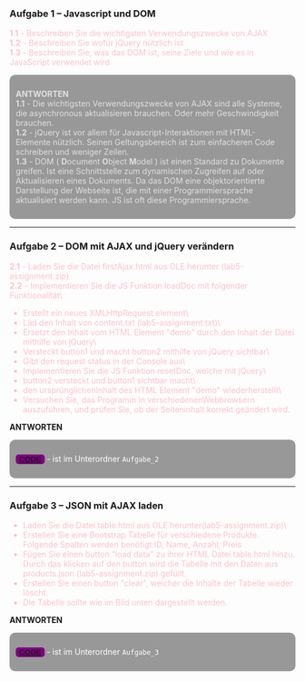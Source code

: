 ### Aufgabe 1 – Javascript und DOM

<span style="color:pink">

**1.1** - Beschreiben Sie die wichtigsten Verwendungszwecke von AJAX\
**1.2** - Beschreiben Sie wofür jQuery nützlich ist\
**1.3** - Beschreiben Sie, was das DOM ist, seine Ziele und wie es in JavaScript verwendet wird

</span>

<div class="answer" style="background-color: rgba(0,0,0,0.4); border: 1px solid transparent;border-radius: 10px; padding: 10px; margin: auto; color:rgba(255,255,255, 0.7)">

**ANTWORTEN**\
**1.1** - Die wichtigsten Verwendungszwecke von AJAX sind alle Systeme, die asynchronous aktualisieren brauchen. Oder mehr Geschwindigkeit brauchen. \
**1.2** - jQuery ist vor allem für Javascript-Interaktionen mit HTML-Elemente nützlich. Seinen Geltungsbereich ist zum einfacheren Code schreiben und weniger Zeilen.\
**1.3** - DOM ( **D**ocument **O**bject **M**odel ) ist einen Standard zu Dokumente greifen. Ist eine Schnittstelle zum dynamischen Zugreifen auf oder Aktualisieren eines Dokuments.
Da das DOM eine objektorientierte Darstellung der Webseite ist, die mit einer Programmiersprache aktualisiert werden kann. JS ist oft diese Programmiersprache.

</div>

***

### Aufgabe 2 – DOM mit AJAX und jQuery verändern

<span style="color:pink">

**2.1** - Laden Sie die Datei firstAjax.html aus OLE herunter (lab5-assignment.zip)\
**2.2** - Implementieren Sie die JS Funktion loadDoc mit folgender Funktionalität\
  - Erstellt ein neues XMLHttpRequest element\
  - Läd den Inhalt von content.txt (lab5-assignment.txt)\
  - Ersetzt den Inhalt vom HTML Element "demo" durch den Inhalt der Datei mithilfe von jQuery\
  - Versteckt button1 und macht button2 mithilfe von jQuery sichtbar\
  - Gibt den request status in der Console aus\
  - Implementieren Sie die JS Funktion resetDoc, welche mit jQuery\
  - button2 versteckt und button1 sichtbar macht\
  - den ursprünglichenInhalt des HTML Element "demo" wiederherstellt\
  - Versuchen Sie, das Programm in verschiedenenWebbrowsern auszuführen, und prüfen Sie, ob der Seiteninhalt korrekt geändert wird.

</span>

**ANTWORTEN**

  <div class="answer" style="background-color: rgba(0,0,0,0.4); border: 1px solid transparent;border-radius: 10px; padding: 10px; margin: 10px auto 0px auto; color:rgba(255,255,255, 0.7)">

  <button
    style = "background-color: purple; text-decoration: none; border:transparent; border-radius: 5px;">
  [**CODE**](./Aufgabe_2)
  </button> <span style="color:white"> - ist im Unterordner ```Aufgabe_2``` </span>
  </div>


***  



### Aufgabe 3 – JSON mit AJAX laden

<span style="color:pink">

  - Laden Sie die Datei table.html aus OLE herunter(lab5-assignment.zip)\
  - Erstellen Sie eine Bootstrap Tabelle für verschiedene Produkte. Folgende Spalten werden benötigt:ID, Name, Anzahl, Preis
  -  Fügen Sie einen button "load data" zu ihrer HTML Datei table.html hinzu. Durch das klicken auf den button wird die Tabelle mit den Daten aus products.json (lab5-assignment.zip) gefüllt.
  - Erstellen Sie einen button "clear", welcher die Inhalte der Tabelle wieder löscht.
  - Die Tabelle sollte wie im Bild unten dargestellt werden.

</span>

  **ANTWORTEN**

  <div class="answer" style="background-color: rgba(0,0,0,0.4); border: 1px solid transparent;border-radius: 10px; padding: 10px; margin: 10px auto 0px auto; color:rgba(255,255,255, 0.7)">

  <button
    style = "background-color: purple; text-decoration: none; border:transparent; border-radius: 5px;">
  [**CODE**](./Aufgabe_3)
  </button> <span style="color:white"> - ist im Unterordner ```Aufgabe_3``` </span>
  </div>
